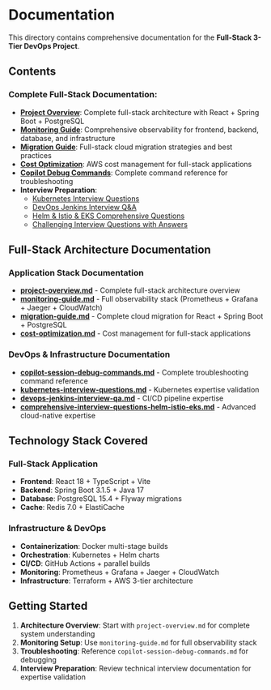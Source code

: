# Documentation

This directory contains comprehensive documentation for the **Full-Stack 3-Tier DevOps Project**.

## Contents

### Complete Full-Stack Documentation:

- **[Project Overview](project-overview.md)**: Complete full-stack architecture with React + Spring Boot + PostgreSQL
- **[Monitoring Guide](monitoring-guide.md)**: Comprehensive observability for frontend, backend, database, and infrastructure
- **[Migration Guide](migration-guide.md)**: Full-stack cloud migration strategies and best practices
- **[Cost Optimization](cost-optimization.md)**: AWS cost management for full-stack applications
- **[Copilot Debug Commands](copilot-session-debug-commands.md)**: Complete command reference for troubleshooting
- **Interview Preparation**:
  - [Kubernetes Interview Questions](kubernetes-interview-questions.md)
  - [DevOps Jenkins Interview Q&A](devops-jenkins-interview-qa.md) 
  - [Helm & Istio & EKS Comprehensive Questions](comprehensive-interview-questions-helm-istio-eks.md)
  - [Challenging Interview Questions with Answers](challenging-interview-questions-with-answers.md)

## Full-Stack Architecture Documentation

### Application Stack Documentation
- **[project-overview.md](project-overview.md)** - Complete full-stack architecture overview
- **[monitoring-guide.md](monitoring-guide.md)** - Full observability stack (Prometheus + Grafana + Jaeger + CloudWatch)
- **[migration-guide.md](migration-guide.md)** - Complete cloud migration for React + Spring Boot + PostgreSQL
- **[cost-optimization.md](cost-optimization.md)** - Cost management for full-stack applications

### DevOps & Infrastructure Documentation  
- **[copilot-session-debug-commands.md](copilot-session-debug-commands.md)** - Complete troubleshooting command reference
- **[kubernetes-interview-questions.md](kubernetes-interview-questions.md)** - Kubernetes expertise validation
- **[devops-jenkins-interview-qa.md](devops-jenkins-interview-qa.md)** - CI/CD pipeline expertise
- **[comprehensive-interview-questions-helm-istio-eks.md](comprehensive-interview-questions-helm-istio-eks.md)** - Advanced cloud-native expertise

## Technology Stack Covered

### Full-Stack Application
- **Frontend**: React 18 + TypeScript + Vite
- **Backend**: Spring Boot 3.1.5 + Java 17 
- **Database**: PostgreSQL 15.4 + Flyway migrations
- **Cache**: Redis 7.0 + ElastiCache

### Infrastructure & DevOps
- **Containerization**: Docker multi-stage builds
- **Orchestration**: Kubernetes + Helm charts
- **CI/CD**: GitHub Actions + parallel builds
- **Monitoring**: Prometheus + Grafana + Jaeger + CloudWatch
- **Infrastructure**: Terraform + AWS 3-tier architecture

## Getting Started

1. **Architecture Overview**: Start with `project-overview.md` for complete system understanding
2. **Monitoring Setup**: Use `monitoring-guide.md` for full observability stack
3. **Troubleshooting**: Reference `copilot-session-debug-commands.md` for debugging
4. **Interview Preparation**: Review technical interview documentation for expertise validation